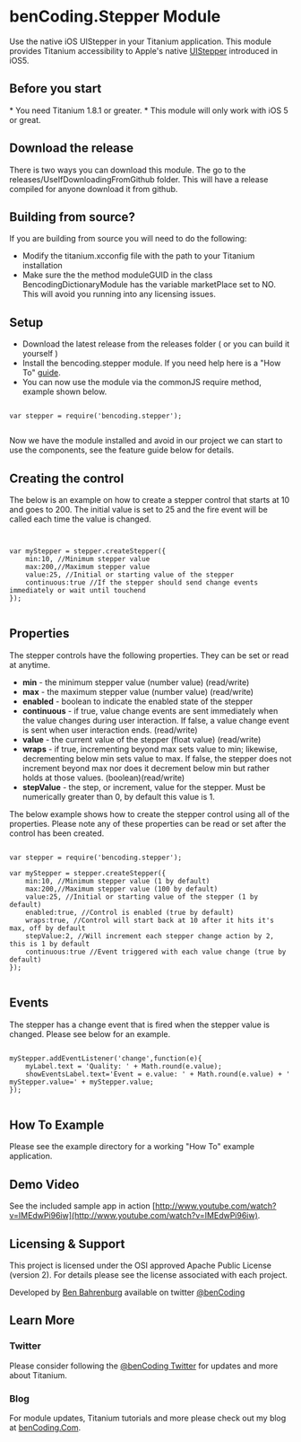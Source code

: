 <h1>benCoding.Stepper Module</h1>

Use the native iOS UIStepper in your Titanium application. This module provides Titanium accessibility to Apple's native [UIStepper](https://developer.apple.com/library/ios/#documentation/UIKit/Reference/UIStepper_Class/Reference/Reference.html) introduced in iOS5.


<h2>Before you start</h2>
* You need Titanium 1.8.1 or greater.
* This module will only work with iOS 5 or great.  

<h2>Download the release</h2>

There is two ways you can download this module. The go to the releases/UseIfDownloadingFromGithub folder. This will have a release compiled for anyone download it from github.

<h2>Building from source?</h2>

If you are building from source you will need to do the following:

* Modify the titanium.xcconfig file with the path to your Titanium installation
* Make sure the the method moduleGUID in the class BencodingDictionaryModule has the variable marketPlace set to NO. This will avoid you running into any licensing issues.


<h2>Setup</h2>

* Download the latest release from the releases folder ( or you can build it yourself )
* Install the bencoding.stepper module. If you need help here is a "How To" [guide](https://wiki.appcelerator.org/display/guides/Configuring+Apps+to+Use+Modules). 
* You can now use the module via the commonJS require method, example shown below.

<pre><code>
var stepper = require('bencoding.stepper');

</code></pre>

Now we have the module installed and avoid in our project we can start to use the components, see the feature guide below for details.

<h2>Creating the control</h2>

The below is an example on how to create a stepper control that starts at 10 and goes to 200. The initial value is set to 25 and the fire event will be called each time the value is changed.

<pre><code>

var myStepper = stepper.createStepper({
	min:10, //Minimum stepper value
	max:200,//Maximum stepper value
	value:25, //Initial or starting value of the stepper
	continuous:true //If the stepper should send change events immediately or wait until touchend
});

</code></pre>

<h2>Properties</h2>

The stepper controls have the following properties.  They can be set or read at anytime.

* <b>min</b> - the minimum stepper value (number value) (read/write)
* <b>max</b> - the maximum stepper value (number value) (read/write)
* <b>enabled</b> - boolean to indicate the enabled state of the stepper
* <b>continuous</b> - if true, value change events are sent immediately when the value changes during user interaction. If false, a value change event is sent when user interaction ends. (read/write)
* <b>value</b> - the current value of the stepper (float value) (read/write)
* <b>wraps</b> - if true, incrementing beyond max sets value to min; likewise, decrementing below min sets value to max. If false, the stepper does not increment beyond max nor does it decrement below min but rather holds at those values. (boolean)(read/write)
* <b>stepValue</b> - the step, or increment, value for the stepper. Must be numerically greater than 0, by default this value is 1.

The below example shows how to create the stepper control using all of the properties.  Please note any of these properties can be read or set after the control has been created. 

<pre><code>
var stepper = require('bencoding.stepper');

var myStepper = stepper.createStepper({
    min:10, //Minimum stepper value (1 by default)
    max:200,//Maximum stepper value (100 by default)
    value:25, //Initial or starting value of the stepper (1 by default)
    enabled:true, //Control is enabled (true by default)
    wraps:true, //Control will start back at 10 after it hits it's max, off by default
    stepValue:2, //Will increment each stepper change action by 2, this is 1 by default
    continuous:true //Event triggered with each value change (true by default) 
});

</code></pre>

<h2>Events</h2>

The stepper has a change event that is fired when the stepper value is changed.  Please see below for an example.

<pre><code>
myStepper.addEventListener('change',function(e){
	myLabel.text = 'Quality: ' + Math.round(e.value);
	showEventsLabel.text='Event = e.value: ' + Math.round(e.value) + ' myStepper.value=' + myStepper.value;
});

</code></pre>

<h2>How To Example</h2>

Please see the example directory for a working "How To" example application.

<h2>Demo Video</h2>

See the included sample app in action [http://www.youtube.com/watch?v=IMEdwPi96iw](http://www.youtube.com/watch?v=IMEdwPi96iw).

<h2>Licensing & Support</h2>

This project is licensed under the OSI approved Apache Public License (version 2). For details please see the license associated with each project.

Developed by [Ben Bahrenburg](http://bahrenburgs.com) available on twitter [@benCoding](http://twitter.com/benCoding)

<h2>Learn More</h2>

<h3>Twitter</h3>

Please consider following the [@benCoding Twitter](http://www.twitter.com/benCoding) for updates 
and more about Titanium.

<h3>Blog</h3>

For module updates, Titanium tutorials and more please check out my blog at [benCoding.Com](http://benCoding.com). 
